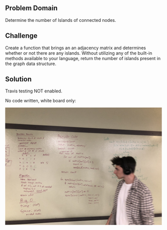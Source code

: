 ## Problem Domain

Determine the number of Islands of connected nodes.

## Challenge

Create a function that brings an an adjacency matrix and determines whether or not there are any islands. Without utilizing any of the built-in methods available to your language, return the number of islands present in the graph data structure.


## Solution

Travis testing NOT enabled.

No code written, white board only:

![](../assets/38-find-islands.jpg)
